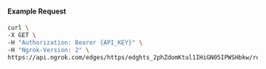<!-- Code generated for API Clients. DO NOT EDIT. -->

#### Example Request

```bash
curl \
-X GET \
-H "Authorization: Bearer {API_KEY}" \
-H "Ngrok-Version: 2" \
https://api.ngrok.com/edges/https/edghts_2phZdomKtul1IHiGN05IPWSHbkw/routes/edghtsrt_2phZdr5H2wbAIY5GHeH9vGT88oW/backend
```
